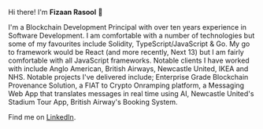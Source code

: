 Hi there! I'm **Fizaan Rasool** 👋 

I'm a Blockchain Development Principal with over ten years experience in Software Development.
I am comfortable with a number of technologies but some of my favourites include Solidity, TypeScript/JavaScript & Go. My go to framework would be React (and more recently, Next 13) but I am fairly comfortable with all JavaScript frameworks.
Notable clients I have worked with include Anglo American, British Airways, Newcastle United, IKEA and NHS.
Notable projects I've delivered include; Enterprise Grade Blockchain Provenance Solution, a FIAT to Crypto Onramping platform, a Messaging Web App that translates messages in real time using AI, Newcastle United's Stadium Tour App, British Airway's Booking System.

Find me on [LinkedIn](https://www.linkedin.com/in/fizaan-rasool/).

<!--
**astroblockmani/astroblockmani** is a ✨ _special_ ✨ repository because its `README.md` (this file) appears on your GitHub profile.

